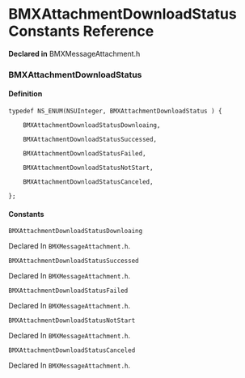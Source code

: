 # BMXAttachmentDownloadStatus Constants Reference

  **Declared in** BMXMessageAttachment.h  

### BMXAttachmentDownloadStatus

#### Definition
    typedef NS_ENUM(NSUInteger, BMXAttachmentDownloadStatus ) {   
        
        BMXAttachmentDownloadStatusDownloaing,
        
        BMXAttachmentDownloadStatusSuccessed,
        
        BMXAttachmentDownloadStatusFailed,
        
        BMXAttachmentDownloadStatusNotStart,
        
        BMXAttachmentDownloadStatusCanceled,
        
    };

#### Constants

<a name="" title="BMXAttachmentDownloadStatusDownloaing"></a><code>BMXAttachmentDownloadStatusDownloaing</code>

   Declared In `BMXMessageAttachment.h`.

<a name="" title="BMXAttachmentDownloadStatusSuccessed"></a><code>BMXAttachmentDownloadStatusSuccessed</code>

   Declared In `BMXMessageAttachment.h`.

<a name="" title="BMXAttachmentDownloadStatusFailed"></a><code>BMXAttachmentDownloadStatusFailed</code>

   Declared In `BMXMessageAttachment.h`.

<a name="" title="BMXAttachmentDownloadStatusNotStart"></a><code>BMXAttachmentDownloadStatusNotStart</code>

   Declared In `BMXMessageAttachment.h`.

<a name="" title="BMXAttachmentDownloadStatusCanceled"></a><code>BMXAttachmentDownloadStatusCanceled</code>

   Declared In `BMXMessageAttachment.h`.

